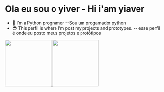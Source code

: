 <h1>Ola eu sou o yiver - Hi i'am yiaver<img src="https://raw.githubusercontent.com/MartinHeinz/MartinHeinz/master/wave.gif" width="10px" height="10px"> </h1>

- 🌱 I’m a Python programer --Sou um progamador python
- 😎 This perfil is where I’m post my projects and prototypes. -- esse perfil é onde eu posto meus projetos e protótipos

<div>
<a href="https://github.com/yiaver">
<img height="150em" src=https://github-readme-stats.vercel.app/api?username=yiaver&show_icons=true&theme=chartreuse-dark&include_all_commits=true&count_private=false"/>
<img height="150em" src="https://github-readme-stats.vercel.app/api/top-langs/?username=yiaver&layout=compact&langs_count=7&theme=chartreuse-dark"/>
</div>
